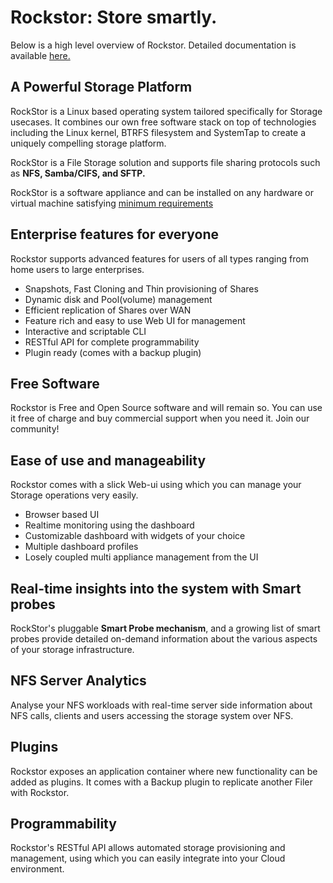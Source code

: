 # Rockstor: Store smartly.

Below is a high level overview of Rockstor. Detailed documentation is available
[here.](http://rockstor.com/docs/index.html)

## A Powerful Storage Platform

RockStor is a Linux based operating system tailored specifically for Storage
usecases. It combines our own free software stack on top of technologies
including the Linux kernel, BTRFS filesystem and SystemTap to create a uniquely
compelling storage platform.

RockStor is a File Storage solution and supports file sharing protocols such as
**NFS, Samba/CIFS, and SFTP.**

RockStor is a software appliance and can be installed on any hardware or
virtual machine satisfying [minimum
requirements](http://rockstor.com/docs/quickstart.html#minimum-system-requirements)

## Enterprise features for everyone

Rockstor supports advanced features for users of all types ranging from
home users to large enterprises.

* Snapshots, Fast Cloning and Thin provisioning of Shares
* Dynamic disk and Pool(volume) management
* Efficient replication of Shares over WAN
* Feature rich and easy to use Web UI for management
* Interactive and scriptable CLI
* RESTful API for complete programmability
* Plugin ready (comes with a backup plugin)

## Free Software

Rockstor is Free and Open Source software and will remain so. You can use it
free of charge and buy commercial support when you need it. Join our community!

## Ease of use and manageability

Rockstor comes with a slick Web-ui using which you can manage your Storage
operations very easily.

* Browser based UI
* Realtime monitoring using the dashboard
* Customizable dashboard with widgets of your choice
* Multiple dashboard profiles
* Losely coupled multi appliance management from the UI

## Real-time insights into the system with Smart probes

RockStor's pluggable **Smart Probe mechanism**, and a growing list of smart probes
provide detailed on-demand information about the various aspects of your
storage infrastructure.

## NFS Server Analytics

Analyse your NFS workloads with real-time server side information about NFS
calls, clients and users accessing the storage system over NFS.

## Plugins

Rockstor exposes an application container where new functionality can be
added as plugins. It comes with a Backup plugin to replicate
another Filer with Rockstor.

## Programmability

Rockstor's RESTful API allows automated storage provisioning and management,
using which you can easily integrate into your Cloud environment.